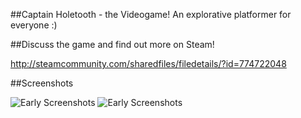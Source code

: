 ##Captain Holetooth - the Videogame!
An explorative platformer for everyone :)

##Discuss the game and find out more on Steam!

http://steamcommunity.com/sharedfiles/filedetails/?id=774722048

##Screenshots

![Early Screenshots](https://www.dropbox.com/s/8o6t2qh9mqkzyjm/Screenshot%202016-05-25%2023.53.27.png?raw=1)
![Early Screenshots](https://www.dropbox.com/s/uwi7d6fpljoizjx/Screenshot%202016-05-23%2016.54.47.png?raw=1)




